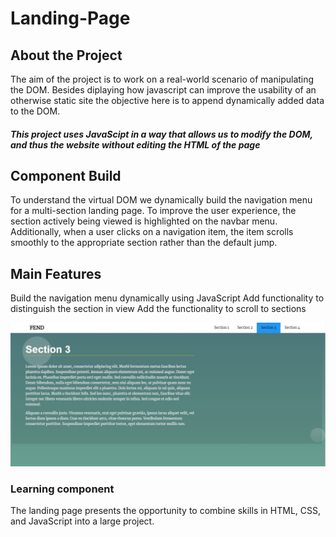 # Landing-Page

## About the Project
The aim of the project is to work on a real-world scenario of manipulating the DOM. Besides diplaying how javascript can improve 
the usability of an otherwise static site the objective here is to append dynamically added data to the DOM. 

#### *This project uses JavaScipt in a way that allows us to modify the DOM, and thus the website without editing the HTML of the page*

## Component Build
To understand the virtual DOM we dynamically build the navigation menu for a multi-section landing page. 
To improve the user experience, the section actively being viewed is highlighted on the navbar menu. Additionally, when a user 
clicks on a navigation item, the item scrolls smoothly to the appropriate section rather than the default jump.

## Main Features
Build the navigation menu dynamically using JavaScript
Add functionality to distinguish the section in view
Add the functionality to scroll to sections

![](images/landingpage.JPG)

### Learning component
The landing page presents the opportunity to combine skills in HTML, CSS, and JavaScript into a large project.

